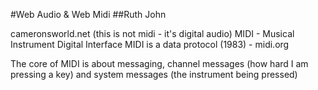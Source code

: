 #Web Audio & Web Midi
##Ruth John

cameronsworld.net (this is not midi - it's digital audio)
MIDI - Musical Instrument Digital Interface
MIDI is a data protocol (1983) - midi.org

The core of MIDI is about messaging, channel messages (how hard I am pressing a key) and system messages (the instrument being pressed)
